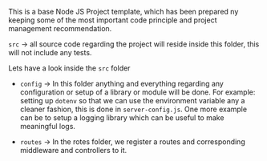 This is a base Node JS Project template, which has been prepared ny keeping some of the most important code principle and project management recommendation.

`src` -> all source code regarding the project will reside inside this folder, this will not include any tests.

Lets have a look inside the `src` folder

 - `config` -> In this folder anything and everything regarding any configuration or setup of a library or module will be done. For example: setting up `dotenv` so that we can use the environment variable any a cleaner fashion, this is done in `server-config.js`. One more example can be to setup a logging library which can be useful to make meaningful logs.

 - `routes` -> In the rotes folder, we register a routes and corresponding middleware and controllers to it.
